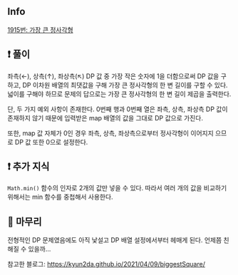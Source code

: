 ## Info

<a href="https://www.acmicpc.net/problem/1915" rel="nofollow">1915번: 가장 큰 정사각형</a>

## ❗ 풀이
좌측(←), 상측(↑), 좌상측(↖) DP 값 중 가장 작은 숫자에 1을 더함으로써 DP 값을 구하고, DP 이차원 배열의 최댓값을 구해 가장 큰 정사각형의 한 변 길이를 구할 수 있다. 넓이를 구해야 하므로 문제의 답으로는 가장 큰 정사각형의 한 변 길이 제곱을 출력한다.

단, 두 가지 예외 사항이 존재한다. 0번째 행과 0번째 열은 좌측, 상측, 좌상측 DP 값이 존재하지 않기 때문에 입력받은 map 배열의 값을 그대로 DP 값으로 가진다.

또한, map 값 자체가 0인 경우 좌측, 상측, 좌상측으로부터 정사각형이 이어지지 으므로 DP 값 또한 0으로 설정한다.


## ❗ 추가 지식
`Math.min()` 함수의 인자로 2개의 값만 넣을 수 있다. 따라서 여러 개의 값을 비교하기 위해서는 min 함수를 중첩해서 사용한다.

## 🙂 마무리
전형적인 DP 문제였음에도 아직 낯설고 DP 배열 설정에서부터 헤매게 된다. 언제쯤 친해질 수 있을까...

참고한 블로그: https://kyun2da.github.io/2021/04/09/biggestSquare/